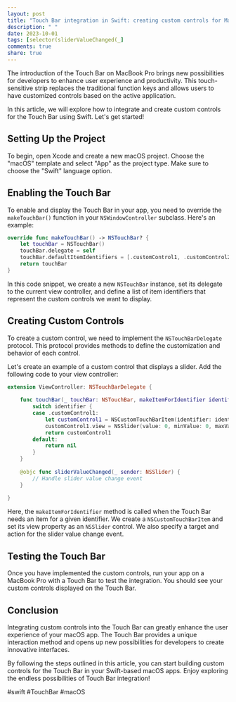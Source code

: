 ```yaml
---
layout: post
title: "Touch Bar integration in Swift: creating custom controls for MacBook Pro"
description: " "
date: 2023-10-01
tags: [selector(sliderValueChanged(_]
comments: true
share: true
---
```


The introduction of the Touch Bar on MacBook Pro brings new possibilities for developers to enhance user experience and productivity. This touch-sensitive strip replaces the traditional function keys and allows users to have customized controls based on the active application.

In this article, we will explore how to integrate and create custom controls for the Touch Bar using Swift. Let's get started!

## Setting Up the Project

To begin, open Xcode and create a new macOS project. Choose the "macOS" template and select "App" as the project type. Make sure to choose the "Swift" language option.

## Enabling the Touch Bar

To enable and display the Touch Bar in your app, you need to override the `makeTouchBar()` function in your `NSWindowController` subclass. Here's an example:

```swift
override func makeTouchBar() -> NSTouchBar? {
    let touchBar = NSTouchBar()
    touchBar.delegate = self
    touchBar.defaultItemIdentifiers = [.customControl1, .customControl2]
    return touchBar
}
```

In this code snippet, we create a new `NSTouchBar` instance, set its delegate to the current view controller, and define a list of item identifiers that represent the custom controls we want to display.

## Creating Custom Controls

To create a custom control, we need to implement the `NSTouchBarDelegate` protocol. This protocol provides methods to define the customization and behavior of each control.

Let's create an example of a custom control that displays a slider. Add the following code to your view controller:

```swift
extension ViewController: NSTouchBarDelegate {
    
    func touchBar(_ touchBar: NSTouchBar, makeItemForIdentifier identifier: NSTouchBarItem.Identifier) -> NSTouchBarItem? {
        switch identifier {
        case .customControl1:
            let customControl1 = NSCustomTouchBarItem(identifier: identifier)
            customControl1.view = NSSlider(value: 0, minValue: 0, maxValue: 100, target: self, action: #selector(sliderValueChanged(_:)))
            return customControl1
        default:
            return nil
        }
    }
    
    @objc func sliderValueChanged(_ sender: NSSlider) {
        // Handle slider value change event
    }
    
}
```

Here, the `makeItemForIdentifier` method is called when the Touch Bar needs an item for a given identifier. We create a `NSCustomTouchBarItem` and set its view property as an `NSSlider` control. We also specify a target and action for the slider value change event.

## Testing the Touch Bar

Once you have implemented the custom controls, run your app on a MacBook Pro with a Touch Bar to test the integration. You should see your custom controls displayed on the Touch Bar.

## Conclusion

Integrating custom controls into the Touch Bar can greatly enhance the user experience of your macOS app. The Touch Bar provides a unique interaction method and opens up new possibilities for developers to create innovative interfaces.

By following the steps outlined in this article, you can start building custom controls for the Touch Bar in your Swift-based macOS apps. Enjoy exploring the endless possibilities of Touch Bar integration!

#swift #TouchBar #macOS